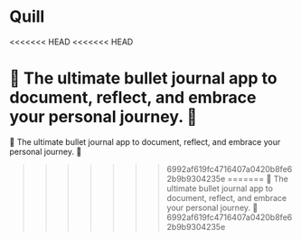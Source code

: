 # Quill
<<<<<<< HEAD
<<<<<<< HEAD

📖 The ultimate bullet journal app to document, reflect, and embrace your personal journey. 🚀
=======
 📖 The ultimate bullet journal app to document, reflect, and embrace your personal journey.  🚀
>>>>>>> 6992af619fc4716407a0420b8fe62b9b9304235e
=======
 📖 The ultimate bullet journal app to document, reflect, and embrace your personal journey.  🚀
>>>>>>> 6992af619fc4716407a0420b8fe62b9b9304235e
